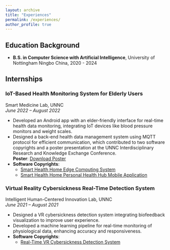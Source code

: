 ```yaml
---
layout: archive
title: "Experiences"
permalink: /experiences/
author_profile: true
---
```


## Education Background

- **B.S. in Computer Science with Artificial Intelligence**, University of Nottingham Ningbo China, 2020 - 2024

## Internships

### IoT-Based Health Monitoring System for Elderly Users  
Smart Medicine Lab, UNNC<br>
*June 2022 – August 2022*  
- Developed an Android app with an elder-friendly interface for real-time health data monitoring, integrating IoT devices like blood pressure monitors and weight scales.
- Designed a back-end health data management system using MQTT protocol for efficient communication, which contributed to two software copyrights and a poster presentation at the UNNC Interdisciplinary Research and Knowledge Exchange Conference.  
  **Poster**: [Download Poster](/files/MambaVesselNet.pdf)  
- **Software Copyrights**:  
  - [Smart Health Home Edge Computing System](/files/SM_SC1.pdf)  
  - [Smart Health Home Personal Health Hub Mobile Application](/files/SM_SC2.pdf)


### Virtual Reality Cybersickness Real-Time Detection System  
Intelligent Human-Centered Innovation Lab, UNNC<br>
*June 2021 – August 2021*  
- Designed a VR cybersickness detection system integrating biofeedback visualization to improve user experience.  
- Developed a machine learning pipeline for real-time monitoring of physiological data, enhancing accuracy and responsiveness.  
- **Software Copyrights**:  
  - [Real-Time VR Cybersickness Detection System](/files/PDM_SC.pdf)  
